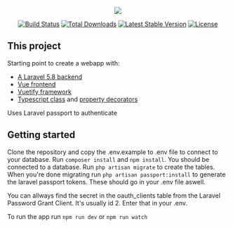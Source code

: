 <p align="center"><img src="https://laravel.com/assets/img/components/logo-laravel.svg"></p>

<p align="center">
<a href="https://travis-ci.org/laravel/framework"><img src="https://travis-ci.org/laravel/framework.svg" alt="Build Status"></a>
<a href="https://packagist.org/packages/laravel/framework"><img src="https://poser.pugx.org/laravel/framework/d/total.svg" alt="Total Downloads"></a>
<a href="https://packagist.org/packages/laravel/framework"><img src="https://poser.pugx.org/laravel/framework/v/stable.svg" alt="Latest Stable Version"></a>
<a href="https://packagist.org/packages/laravel/framework"><img src="https://poser.pugx.org/laravel/framework/license.svg" alt="License"></a>
</p>

## This project

Starting point to create a webapp with:

- [A Laravel 5.8 backend](https://laravel.com/docs/5.8/)
- [Vue frontend](https://vuejs.org/)
- [Vuetify framework](https://vuetifyjs.com/en/)
- [Typescript class](https://github.com/vuejs/vue-class-component) and [property decorators](https://github.com/kaorun343/vue-property-decorator)

Uses Laravel passport to authenticate

## Getting started

Clone the repository and copy the .env.example to .env file to connect to your database. Run ``` composer install ``` and ```npm install```. You should be connected to a database. Run ```php artisan migrate``` to create the tables.  
When you're done migrating run ```php artisan passport:install``` to generate the laravel passport tokens. These should go in your .env file aswell. 

You can allways find the secret in the oauth_clients table from the Laravel Password Grant Client. It's usually id 2. Enter that in your .env.

To run the app run ```npm run dev``` or ```npm run watch``` 